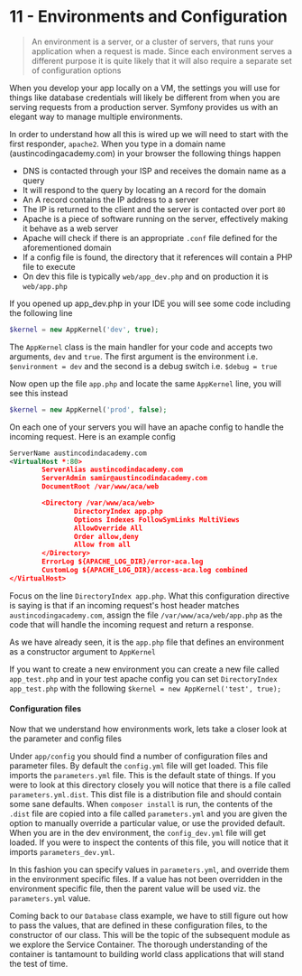 11 - Environments and Configuration
===================================
> An environment is a server, or a cluster of servers, that runs your application when a request is made. 
> Since each environment serves a different purpose it is quite likely that it will also require a separate set of configuration options

When you develop your app locally on a VM, the settings you will use for things like database credentials will likely be different from when you are serving requests from a production server. 
Symfony provides us with an elegant way to manage multiple environments. 

In order to understand how all this is wired up we will need to start with the first responder, `apache2`. 
When you type in a domain name (austincodingacademy.com) in your browser the following things happen
- DNS is contacted through your ISP and receives the domain name as a query
- It will respond to the query by locating an `A` record for the domain
- An A record contains the IP address to a server
- The IP is returned to the client and the server is contacted over port `80`
- Apache is a piece of software running on the server, effectively making it behave as a web server
- Apache will check if there is an appropriate `.conf` file defined for the aforementioned domain
- If a config file is found, the directory that it references will contain a PHP file to execute
- On dev this file is typically `web/app_dev.php` and on production it is `web/app.php`

If you opened up app_dev.php in your IDE you will see some code including the following line
```php
$kernel = new AppKernel('dev', true);
```

The `AppKernel` class is the main handler for your code and accepts two arguments, `dev` and `true`. 
The first argument is the environment i.e. `$environment = dev` and the second is a debug switch i.e. `$debug = true`

Now open up the file `app.php` and locate the same `AppKernel` line, you will see this instead
```php
$kernel = new AppKernel('prod', false);
```

On each one of your servers you will have an apache config to handle the incoming request. 
Here is an example config
```xml
ServerName austincodindacademy.com
<VirtualHost *:80>
        ServerAlias austincodindacademy.com
        ServerAdmin samir@austincodindacademy.com
        DocumentRoot /var/www/aca/web

        <Directory /var/www/aca/web>
                DirectoryIndex app.php
                Options Indexes FollowSymLinks MultiViews
                AllowOverride All
                Order allow,deny
                Allow from all
        </Directory>
        ErrorLog ${APACHE_LOG_DIR}/error-aca.log
        CustomLog ${APACHE_LOG_DIR}/access-aca.log combined
</VirtualHost>
```

Focus on the line `DirectoryIndex app.php`. 
What this configuration directive is saying is that if an incoming request's host header matches `austincodingacademy.com`, 
assign the file `/var/www/aca/web/app.php` as the code that will handle the incoming request and return a response. 
 
As we have already seen, it is the `app.php` file that defines an environment as a constructor argument to `AppKernel`

If you want to create a new environment you can create a new file called `app_test.php` and in your test apache config you can set `DirectoryIndex app_test.php` with the following `$kernel = new AppKernel('test', true);` 

#### Configuration files
Now that we understand how environments work, lets take a closer look at the parameter and config files

Under `app/config` you should find a number of configuration files and parameter files. 
By default the `config.yml` file will get loaded. This file imports the `parameters.yml` file. This is the default state of things. If you were to look at this directory closely you will notice that there is a file called `parameters.yml.dist`. 
This dist file is a distribution file and should contain some sane defaults. When `composer install` is run, the contents of the `.dist` file are copied into a file called `parameters.yml` and you are given the option to manually override a particular value, or use the provided default. 
When you are in the dev environment, the `config_dev.yml` file will get loaded. If you were to inspect the contents of this file, you will notice that it imports `parameters_dev.yml`. 

In this fashion you can specify values in `parameters.yml`, and override them in the environment specific files. 
If a value has not been overridden in the environment specific file, then the parent value will be used viz. the `parameters.yml` value.  

Coming back to our `Database` class example, we have to still figure out how to pass the values, that are defined in these configuration files, to the constructor of our class. 
This will be the topic of the subsequent module as we explore the Service Container. The thorough understanding of the container is tantamount to building world class applications that will stand the test of time. 